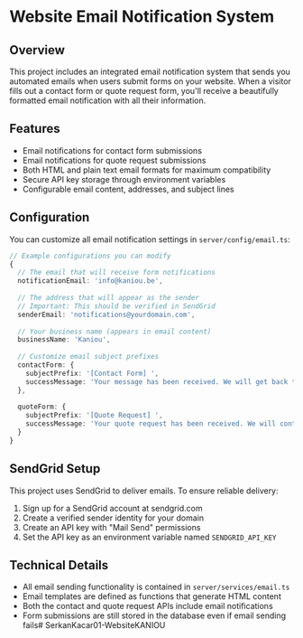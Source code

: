 # Website Email Notification System

## Overview
This project includes an integrated email notification system that sends you automated emails when users submit forms on your website. When a visitor fills out a contact form or quote request form, you'll receive a beautifully formatted email notification with all their information.

## Features
- Email notifications for contact form submissions
- Email notifications for quote request submissions
- Both HTML and plain text email formats for maximum compatibility
- Secure API key storage through environment variables
- Configurable email content, addresses, and subject lines

## Configuration
You can customize all email notification settings in `server/config/email.ts`:

```typescript
// Example configurations you can modify
{
  // The email that will receive form notifications
  notificationEmail: 'info@kaniou.be',
  
  // The address that will appear as the sender 
  // Important: This should be verified in SendGrid
  senderEmail: 'notifications@yourdomain.com',
  
  // Your business name (appears in email content)
  businessName: 'Kaniou',
  
  // Customize email subject prefixes
  contactForm: {
    subjectPrefix: '[Contact Form] ',
    successMessage: 'Your message has been received. We will get back to you soon.',
  },
  
  quoteForm: {
    subjectPrefix: '[Quote Request] ',
    successMessage: 'Your quote request has been received. We will contact you shortly with a quote.',
  }
}
```

## SendGrid Setup
This project uses SendGrid to deliver emails. To ensure reliable delivery:

1. Sign up for a SendGrid account at sendgrid.com
2. Create a verified sender identity for your domain
3. Create an API key with "Mail Send" permissions
4. Set the API key as an environment variable named `SENDGRID_API_KEY`

## Technical Details
- All email sending functionality is contained in `server/services/email.ts`
- Email templates are defined as functions that generate HTML content
- Both the contact and quote request APIs include email notifications
- Form submissions are still stored in the database even if email sending fails# SerkanKacar01-WebsiteKANIOU
